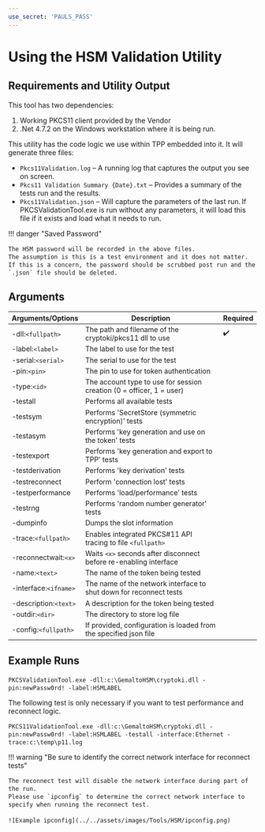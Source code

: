 ```yaml
---
use_secret: 'PAULS_PASS'
---
```


# Using the HSM Validation Utility

## Requirements and Utility Output

This tool has two dependencies: 

1. Working PKCS11 client provided by the Vendor 
2. .Net 4.7.2 on the Windows workstation where it is being run. 

This utility has the code logic we use within TPP embedded into it.
It will generate three files: 

 - `Pkcs11Validation.log` – A running log that captures the output you see on screen. 
 - `Pkcs11 Validation Summary {Date}.txt` – Provides a summary of the tests run and the results. 
 - `Pkcs11Validation.json` – Will capture the parameters of the last run. If PKCSValidationTool.exe is run without any parameters, it will load this file if it exists and load what it needs to run. 

!!! danger "Saved Password"

    The HSM password will be recorded in the above files.
    The assumption is this is a test environment and it does not matter.
    If this is a concern, the password should be scrubbed post run and the `.json` file should be deleted.

## Arguments

| Arguments/Options | Description | Required |
| --- | --- | --- |
| -dll:`<fullpath>` | The path and filename of the cryptoki/pkcs11 dll to use | ✔️️ |
| -label:`<label>` | The label to use for the test | |
| -serial:`<serial>` | The serial to use for the test | |
| -pin:`<pin>` | The pin to use for token authentication | |
| -type:`<id>` | The account type to use for session creation (0 = officer, 1 = user) | |
| -testall | Performs all available tests | |
| -testsym | Performs 'SecretStore (symmetric encryption)' tests | |
| -testasym | Performs 'key generation and use on the token' tests | |
| -testexport | Performs 'key generation and export to TPP' tests | |
| -testderivation | Performs 'key derivation' tests | |
| -testreconnect | Perform 'connection lost' tests | |
| -testperformance | Performs 'load/performance' tests | |
| -testrng | Performs 'random number generator' tests | |
| -dumpinfo | Dumps the slot information | |
| -trace:`<fullpath>` | Enables integrated PKCS#11 API tracing to file `<fullpath>` | |
| -reconnectwait:`<x>` | Waits `<x>` seconds after disconnect before re-enabling interface | |
| -name:`<text>` | The name of the token being tested | |
| -interface:`<ifname>` | The name of the network interface to shut down for reconnect tests | |
| -description:`<text>` | A description for the token being tested | |
| -outdir:`<dir>` | The directory to store log file | |
| -config:`<fullpath>` | If provided, configuration is loaded from the specified json file | |

## Example Runs

``` doscon title="Simple Run"
PKCSValidationTool.exe -dll:c:\GemaltoHSM\cryptoki.dll -pin:newPassw0rd! -label:HSMLABEL
```

The following test is only necessary if you want to test performance and reconnect logic.

``` doscon title="Comprehensive Run"
PKCS11ValidationTool.exe -dll:c:\GemaltoHSM\cryptoki.dll -pin:newPassw0rd! -label:HSMLABEL -testall -interface:Ethernet -trace:c:\temp\p11.log
```

!!! warning "Be sure to identify the correct network interface for reconnect tests"

    The reconnect test will disable the network interface during part of the run.
    Please use `ipconfig` to determine the correct network interface to specify when running the reconnect test.

    ![Example ipconfig](../../assets/images/Tools/HSM/ipconfig.png)